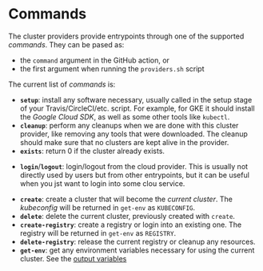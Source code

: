 # Commands

The cluster providers provide entrypoints through one of the supported
_commands_. They can be pased as:

  - the `command` argument in the GitHub action, or
  - the first argument when running the `providers.sh` script

The current list of _commands_ is:

- **`setup`**: install any software necessary, usually called in the
setup stage of your Travis/CircleCI/etc. script. For example, for GKE it should install the _Google Cloud SDK_,
as well as some other tools like `kubectl`.
- **`cleanup`**: perform any cleanups when we are done with this
cluster provider, like removing any tools that were downloaded.
The cleanup should make sure that no clusters are kept alive in
the provider.
- **`exists`**: return 0 if the cluster already exists.
* **`login`**/**`logout`**: login/logout from the cloud provider.
This is usually not directly used by users but from other
entrypoints, but it can be useful when you jst want to login
into some clou service.
- **`create`**: create a cluster that will become the _current cluster_. The _kubeconfig_
will be returned in `get-env` as `KUBECONFIG`.
- **`delete`**: delete the current cluster, previously created
with `create`.
- **`create-registry`**: create a registry or login into an
existing one. The registry will be returned in `get-env` as
`REGISTRY`.
- **`delete-registry`**: release the current registry or cleanup
any resources.
- **`get-env`**: get any environment variables necessary for using
the current cluster. See the [output variables](variables.md)
